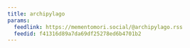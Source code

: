 ```yaml
---
title: archipylago
params:
  feedlink: https://mementomori.social/@archipylago.rss
  feedid: f41316d89a7da69df25278ed6b4701b2
---
```

